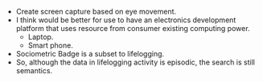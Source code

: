 * Create screen capture based on eye movement.
* I think would be better for use to have an electronics development platform that uses resource from consumer existing computing power.
    * Laptop.
    * Smart phone.
* Sociometric Badge is a subset to lifelogging.
* So, although the data in lifelogging activity is episodic, the search is still semantics.